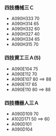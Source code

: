 ### 四技機械三Ｃ
- A090H333   70
- A090H314   65
- A090H332   60
- A090H327   40
- A090H334   65
- A090H315   70

### 四技資工三Ａ(5)
- A090E104  75
- A090E112  70
- A090E107  80 ==> 88
- A090E117  65
- A090E110  80  ==> 88

### 四技機器人三Ａ
- A090D109  70
- A102D171  50  ==> 60
- A090D101 
- A090D104 
